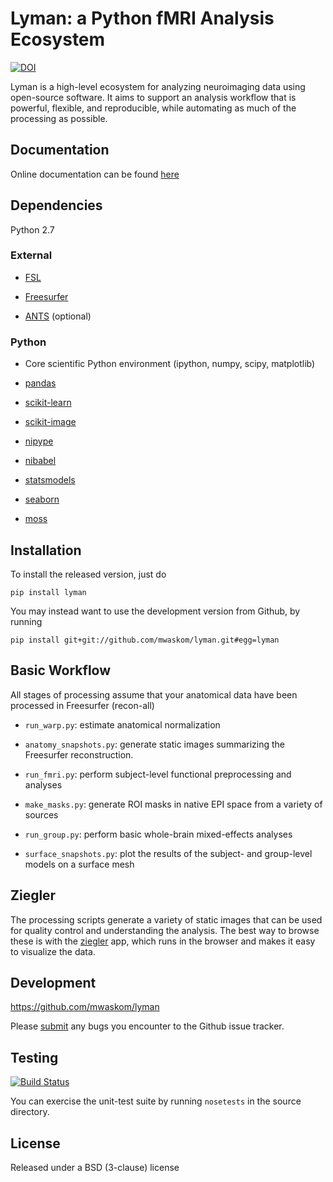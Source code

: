 Lyman: a Python fMRI Analysis Ecosystem
=======================================

[![DOI](https://zenodo.org/badge/DOI/10.5281/zenodo.51703.svg)](https://doi.org/10.5281/zenodo.51703)

Lyman is a high-level ecosystem for analyzing neuroimaging data using
open-source software. It aims to support an analysis workflow that is powerful,
flexible, and reproducible, while automating as much of the processing as
possible.


Documentation
-------------

Online documentation can be found
[here](http://www.cns.nyu.edu/~mwaskom/software/lyman)

Dependencies
------------

Python 2.7

### External

- [FSL](http://fsl.fmrib.ox.ac.uk/fsl/fslwiki/)

- [Freesurfer](https://surfer.nmr.mgh.harvard.edu/)

- [ANTS](http://stnava.github.io/ANTs/) (optional)

### Python


- Core scientific Python environment (ipython, numpy, scipy, matplotlib)

- [pandas](https://github.com/pydata/pandas)

- [scikit-learn](https://github.com/scikit-learn/scikit-learn)

- [scikit-image](https://github.com/scikit-image/scikit-image)

- [nipype](https://github.com/nipy/nipype)

- [nibabel](https://github.com/nipy/nibabel)

- [statsmodels](https://github.com/statsmodels/statsmodels)

- [seaborn](https://github.com/mwaskom/seaborn)

- [moss](https://github.com/mwaskom/moss)

Installation
------------

To install the released version, just do

    pip install lyman

You may instead want to use the development version from Github, by running

    pip install git+git://github.com/mwaskom/lyman.git#egg=lyman

Basic Workflow
--------------

All stages of processing assume that your anatomical data have been
processed in Freesurfer (recon-all)

- `run_warp.py`: estimate anatomical normalization

- `anatomy_snapshots.py`: generate static images summarizing the Freesurfer reconstruction.

- `run_fmri.py`: perform subject-level functional preprocessing and analyses

- `make_masks.py`: generate ROI masks in native EPI space from a variety of sources

- `run_group.py`: perform basic whole-brain mixed-effects analyses

- `surface_snapshots.py`: plot the results of the subject- and group-level models on a surface mesh

Ziegler
-------

The processing scripts generate a variety of static images that can be used for quality control and understanding the analysis. The best way to browse these is with the [ziegler](https://github.com/mwaskom/ziegler) app, which runs in the browser and makes it easy to visualize the data.

Development
-----------

https://github.com/mwaskom/lyman

Please [submit](https://github.com/mwaskom/lyman/issues/new) any bugs you
encounter to the Github issue tracker.

Testing
-------

[![Build Status](https://travis-ci.org/mwaskom/lyman.svg?branch=master)](https://travis-ci.org/mwaskom/lyman)

You can exercise the unit-test suite by running `nosetests` in the source directory.

License
-------

Released under a BSD (3-clause) license

